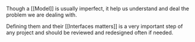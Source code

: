 Though a [[Model]] is usually imperfect, it help us understand and deal the problem we are dealing with.

Defining them and their [[Interfaces matters]] is a very important step of any project and should be reviewed and redesigned often if needed.